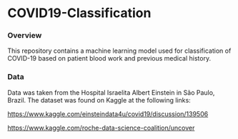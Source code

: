 # COVID19-Classification

### Overview
This repository contains a machine learning model used for classification of COVID-19 based on patient blood work and previous medical history.

### Data
Data was taken from the Hospital Israelita Albert Einstein in São Paulo, Brazil. The dataset was found on Kaggle at the following links:

https://www.kaggle.com/einsteindata4u/covid19/discussion/139506

https://www.kaggle.com/roche-data-science-coalition/uncover
